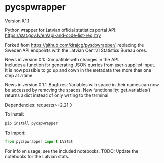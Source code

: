 # pycspwrapper
Version 0.1.1

Python wrapper for Latvian official statistics portal API: https://stat.gov.lv/en/api-and-code-list-registry

Forked from https://github.com/kirajcg/pyscbwrapper/, replacing the Sweden API endpoints with the Latvian Central Statistics Bureau ones.

News in version 0.1:
Compatible with changes in the API.  
Includes a function for generating JSON queries from user-supplied input.  
It is now possible to go up and down in the metadata tree more than one step at a time.

News in version 0.1.1:
Bugfixes: Variables with space in their names can now be accessed by removing the spaces.
New functionality: get_variables() returns a dict instead of only writing to the terminal.

Dependencies: requests>=2.21.0

To install: 
```python
pip install pycspwrapper
```

To import: 
```python
from pycspwrapper import LVStat
```

For info on usage, see the included notebooks. TODO: Update the notebooks for the Latvian stats.
